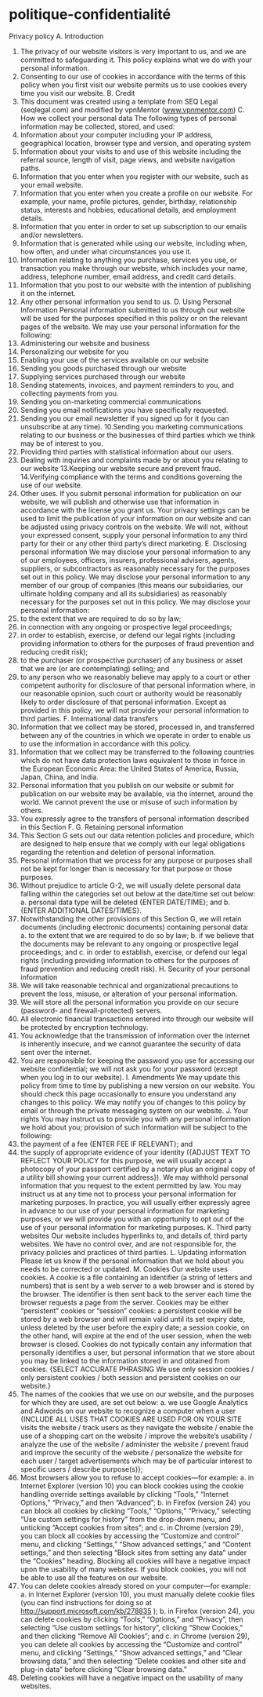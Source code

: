 # politique-confidentialité
Privacy policy
A. Introduction
1. The privacy of our website visitors is very important to us, and we are
committed to safeguarding it. This policy explains what we do with your
personal information.
2. Consenting to our use of cookies in accordance with the terms of this policy
when you first visit our website permits us to use cookies every time you visit
our website.
B. Credit
1. This document was created using a template from SEQ Legal
(seqlegal.com) and modified by vpnMentor (www.vpnmentor.com)
C. How we collect your personal data
The following types of personal information may be collected, stored, and used:
1. Information about your computer including your IP address, geographical
location, browser type and version, and operating system
2. Information about your visits to and use of this website including the
referral source, length of visit, page views, and website navigation paths.
3. Information that you enter when you register with our website, such as
your email website.
4. Information that you enter when you create a profile on our website. For
example, your name, profile pictures, gender, birthday, relationship
status, interests and hobbies, educational details, and employment
details.
5. Information that you enter in order to set up subscription to our emails
and/or newsletters.
6. Information that is generated while using our website, including when,
how often, and under what circumstances you use it.
7. Information relating to anything you purchase, services you use, or
transaction you make through our website, which includes your name,
address, telephone number, email address, and credit card details.
8. Information that you post to our website with the intention of publishing
it on the internet.
9. Any other personal information you send to us.
D. Using Personal Information
Personal information submitted to us through our website will be used for the
purposes specified in this policy or on the relevant pages of the website. We may
use your personal information for the following:
1. Administering our website and business
2. Personalizing our website for you
3. Enabling your use of the services available on our website
4. Sending you goods purchased through our website
5. Supplying services purchased through our website
6. Sending statements, invoices, and payment reminders to you, and
collecting payments from you.
7. Sending you on-marketing commercial communications
8. Sending you email notifications you have specifically requested.
9. Sending you our email newsletter if you signed up for it (you can
unsubscribe at any time).
10.Sending you marketing communications relating to our business or the
businesses of third parties which we think may be of interest to you.
11. Providing third parties with statistical information about our users.
12. Dealing with inquiries and complaints made by or about you relating to
our website
13.Keeping our website secure and prevent fraud.
14.Verifying compliance with the terms and conditions governing the use of
our website.
15. Other uses.
If you submit personal information for publication on our website, we will publish
and otherwise use that information in accordance with the license you grant us.
Your privacy settings can be used to limit the publication of your information on our
website and can be adjusted using privacy controls on the website.
We will not, without your expressed consent, supply your personal information to
any third party for their or any other third party’s direct marketing.
E. Disclosing personal information
We may disclose your personal information to any of our employees, officers,
insurers, professional advisers, agents, suppliers, or subcontractors as reasonably
necessary for the purposes set out in this policy.
We may disclose your personal information to any member of our group of
companies (this means our subsidiaries, our ultimate holding company and all its
subsidiaries) as reasonably necessary for the purposes set out in this policy.
We may disclose your personal information:
1. to the extent that we are required to do so by law;
2. in connection with any ongoing or prospective legal proceedings;
3. in order to establish, exercise, or defend our legal rights (including providing
information to others for the purposes of fraud prevention and reducing
credit risk);
4. to the purchaser (or prospective purchaser) of any business or asset that we
are (or are contemplating) selling; and
5. to any person who we reasonably believe may apply to a court or other
competent authority for disclosure of that personal information where, in our
reasonable opinion, such court or authority would be reasonably likely to
order disclosure of that personal information.
Except as provided in this policy, we will not provide your personal information to
third parties.
F. International data transfers
1. Information that we collect may be stored, processed in, and transferred
between any of the countries in which we operate in order to enable us to
use the information in accordance with this policy.
2. Information that we collect may be transferred to the following countries
which do not have data protection laws equivalent to those in force in the
European Economic Area: the United States of America, Russia, Japan,
China, and India.
3. Personal information that you publish on our website or submit for
publication on our website may be available, via the internet, around the
world. We cannot prevent the use or misuse of such information by others.
4. You expressly agree to the transfers of personal information described in
this Section F.
G. Retaining personal information
1. This Section G sets out our data retention policies and procedure, which are
designed to help ensure that we comply with our legal obligations regarding
the retention and deletion of personal information.
2. Personal information that we process for any purpose or purposes shall not
be kept for longer than is necessary for that purpose or those purposes.
3. Without prejudice to article G-2, we will usually delete personal data falling
within the categories set out below at the date/time set out below:
a. personal data type will be deleted {ENTER DATE/TIME}; and
b. {ENTER ADDITIONAL DATES/TIMES}.
4. Notwithstanding the other provisions of this Section G, we will retain
documents (including electronic documents) containing personal data:
a. to the extent that we are required to do so by law;
b. if we believe that the documents may be relevant to any ongoing or
prospective legal proceedings; and
c. in order to establish, exercise, or defend our legal rights (including
providing information to others for the purposes of fraud prevention
and reducing credit risk).
H. Security of your personal information
1. We will take reasonable technical and organizational precautions to prevent
the loss, misuse, or alteration of your personal information.
2. We will store all the personal information you provide on our secure
(password- and firewall-protected) servers.
3. All electronic financial transactions entered into through our website will be
protected by encryption technology.
4. You acknowledge that the transmission of information over the internet is
inherently insecure, and we cannot guarantee the security of data sent over
the internet.
5. You are responsible for keeping the password you use for accessing our
website confidential; we will not ask you for your password (except when
you log in to our website).
I. Amendments
We may update this policy from time to time by publishing a new version on our
website. You should check this page occasionally to ensure you understand any
changes to this policy. We may notify you of changes to this policy by email or
through the private messaging system on our website.
J. Your rights
You may instruct us to provide you with any personal information we hold about
you; provision of such information will be subject to the following:
1. the payment of a fee {ENTER FEE IF RELEVANT}; and
2. the supply of appropriate evidence of your identity ({ADJUST TEXT TO
REFLECT YOUR POLICY for this purpose, we will usually accept a photocopy
of your passport certified by a notary plus an original copy of a utility bill
showing your current address}).
We may withhold personal information that you request to the extent permitted by
law.
You may instruct us at any time not to process your personal information for
marketing purposes.
In practice, you will usually either expressly agree in advance to our use of your
personal information for marketing purposes, or we will provide you with an
opportunity to opt out of the use of your personal information for marketing
purposes.
K. Third party websites
Our website includes hyperlinks to, and details of, third party websites. We have no
control over, and are not responsible for, the privacy policies and practices of third
parties.
L. Updating information
Please let us know if the personal information that we hold about you needs to be
corrected or updated.
M. Cookies
Our website uses cookies. A cookie is a file containing an identifier (a string of
letters and numbers) that is sent by a web server to a web browser and is stored
by the browser. The identifier is then sent back to the server each time the browser
requests a page from the server. Cookies may be either “persistent” cookies or
“session” cookies: a persistent cookie will be stored by a web browser and will
remain valid until its set expiry date, unless deleted by the user before the expiry
date; a session cookie, on the other hand, will expire at the end of the user session,
when the web browser is closed. Cookies do not typically contain any information
that personally identifies a user, but personal information that we store about you
may be linked to the information stored in and obtained from cookies. {SELECT
ACCURATE PHRASING We use only session cookies / only persistent cookies / both
session and persistent cookies on our website.}
1. The names of the cookies that we use on our website, and the purposes for
which they are used, are set out below:
a. we use Google Analytics and Adwords on our website to recognize a
computer when a user {INCLUDE ALL USES THAT COOKIES ARE USED
FOR ON YOUR SITE visits the website / track users as they navigate the
website / enable the use of a shopping cart on the website / improve the
website’s usability / analyze the use of the website / administer the
website / prevent fraud and improve the security of the website /
personalize the website for each user / target advertisements which may
be of particular interest to specific users / describe purpose(s)};
2. Most browsers allow you to refuse to accept cookies—for example:
a. in Internet Explorer (version 10) you can block cookies using the
cookie handling override settings available by clicking “Tools,”
“Internet Options,” “Privacy,” and then “Advanced”;
b. in Firefox (version 24) you can block all cookies by clicking “Tools,”
“Options,” “Privacy,” selecting “Use custom settings for history” from
the drop-down menu, and unticking “Accept cookies from sites”; and
c. in Chrome (version 29), you can block all cookies by accessing the
“Customize and control” menu, and clicking “Settings,” “Show
advanced settings,” and “Content settings,” and then selecting “Block
sites from setting any data” under the “Cookies” heading.
Blocking all cookies will have a negative impact upon the usability of many
websites. If you block cookies, you will not be able to use all the features on our
website.
3. You can delete cookies already stored on your computer—for example:
a. in Internet Explorer (version 10), you must manually delete cookie
files (you can find instructions for doing so
at http://support.microsoft.com/kb/278835 );
b. in Firefox (version 24), you can delete cookies by clicking “Tools,”
“Options,” and “Privacy”, then selecting “Use custom settings for
history”, clicking “Show Cookies,” and then clicking “Remove All
Cookies”; and
c. in Chrome (version 29), you can delete all cookies by accessing the
“Customize and control” menu, and clicking “Settings,” “Show
advanced settings,” and “Clear browsing data,” and then selecting
“Delete cookies and other site and plug-in data” before clicking “Clear
browsing data.”
4. Deleting cookies will have a negative impact on the usability of many
websites.
